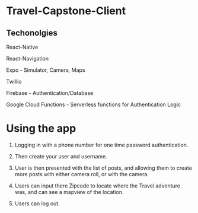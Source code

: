 # Travel-Capstone-Client

## Techonolgies 

React-Native

React-Navigation 

Expo - Simulator, Camera, Maps

Twillio 

Firebase - Authentication/Database 

Google Cloud Functions - Serverless functions for Authentication Logic

# Using the app

1. Logging in with a phone number for one time password authentication. 

2. Then create your user and username.

3. User is then presented with the list of posts, and allowing them to create more posts with either camera roll, or with the camera. 

4. Users can input there Zipcode to locate where the Travel adventure was, and can see a mapview of the location. 

5. Users can log out. 




